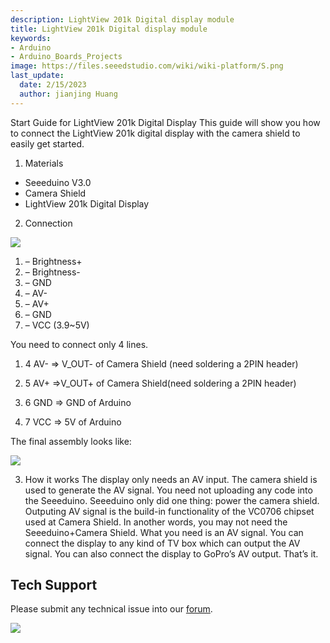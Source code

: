 ```yaml
---
description: LightView 201k Digital display module
title: LightView 201k Digital display module
keywords:
- Arduino
- Arduino_Boards_Projects
image: https://files.seeedstudio.com/wiki/wiki-platform/S.png
last_update:
  date: 2/15/2023
  author: jianjing Huang
---
```

<!-- ---
name: LightView 201k Digital display module
category: Tutorial
bzurl:
oldwikiname: LightView 201k Digital display module
prodimagename:
surveyurl: https://www.research.net/r/LightView_201k_Digital_display_module
sku:
--- -->

Start Guide for LightView 201k Digital Display
This guide will show you how to connect the LightView 201k digital display with the camera shield to easily get started.

1. Materials

- Seeeduino V3.0
- Camera Shield
- LightView 201k Digital Display

2. Connection

![](https://files.seeedstudio.com/wiki/LightView_201k_Digital_display_module/img/Lightviewdisplay.png)

1. – Brightness+
2. – Brightness-
3. – GND
4. – AV-
5. – AV+
6. – GND
7. – VCC (3.9~5V)

You need to connect only 4 lines.

1. 4 AV- =&gt; V_OUT- of Camera Shield (need soldering a 2PIN header)

2. 5 AV+ =&gt;V_OUT+ of Camera Shield(need soldering a 2PIN header)

3. 6 GND =&gt; GND of Arduino

4. 7 VCC =&gt; 5V of Arduino

The final assembly looks like:

![](https://files.seeedstudio.com/wiki/LightView_201k_Digital_display_module/img/图片2.jpg)

3. How it works
The display only needs an AV input. The camera shield is used to generate the AV signal. You need not uploading any code into the Seeeduino. Seeeduino only did one thing: power the camera shield. Outputing AV signal is the build-in functionality of the VC0706 chipset used at Camera Shield. In another words, you may not need the Seeeduino+Camera Shield. What you need is an AV signal. You can connect the display to any kind of TV box which can output the AV signal. You can also connect the display to GoPro’s AV output. That’s it.

## Tech Support

Please submit any technical issue into our [forum](https://forum.seeedstudio.com/). <br />
<p style={{textAlign: 'center'}}><a href="https://www.seeedstudio.com/act-4.html?utm_source=wiki&utm_medium=wikibanner&utm_campaign=newproducts" target="_blank"><img src="https://files.seeedstudio.com/wiki/Wiki_Banner/new_product.jpg" /></a></p>
